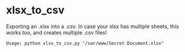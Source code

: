 xlsx_to_csv
===========

Exporting an .xlsx into a .csv.
In case your xlsx has multiple sheets, this works too, and creates multiple .csv files!


```
Usage: python xlsx_to_csv.py "/var/www/Secret Document.xlsx"
```


